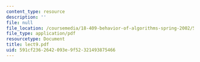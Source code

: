 ```yaml
---
content_type: resource
description: ''
file: null
file_location: /coursemedia/18-409-behavior-of-algorithms-spring-2002/591cf2362642093e9f52321493875466_lect9.pdf
file_type: application/pdf
resourcetype: Document
title: lect9.pdf
uid: 591cf236-2642-093e-9f52-321493875466
---
```

